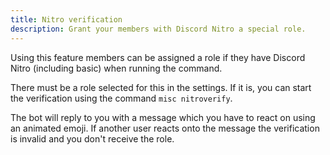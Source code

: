 ```yaml
---
title: Nitro verification
description: Grant your members with Discord Nitro a special role.
---
```


Using this feature members can be assigned a role if they have Discord Nitro (including basic) when running the command.

There must be a role selected for this in the settings. If it is, you can start the verification using the command `misc nitroverify`.

The bot will reply to you with a message which you have to react on using an animated emoji.
If another user reacts onto the message the verification is invalid and you don't receive the role.
